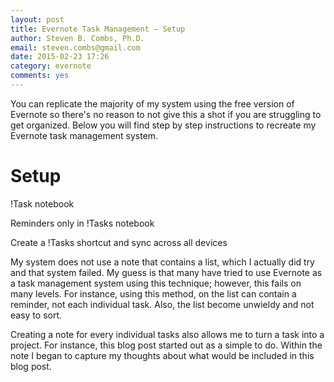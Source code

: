 ```yaml
---
layout: post
title: Evernote Task Management – Setup
author: Steven B. Combs, Ph.D.
email: steven.combs@gmail.com
date: 2015-02-23 17:26
category: evernote
comments: yes
---
```


You can replicate the majority of my system using the free version of Evernote so there's no reason to not give this a shot if you are struggling to get organized. Below you will find step by step instructions to recreate my Evernote task management system.

# Setup
!Task notebook

Reminders only in !Tasks notebook

Create a !Tasks shortcut and sync across all devices

My system does not use a note that contains a list, which I actually did try and that system failed. My guess is that many have tried to use Evernote as a task management system using this technique; however, this fails on many levels. For instance, using this method, on the list can contain a reminder, not each individual task. Also, the list become unwieldy and not easy to sort.

Creating a note for every individual tasks also allows me to turn a task into a project. For instance, this blog post started out as a simple to do. Within the note I began to capture my thoughts about what would be included in this blog post.